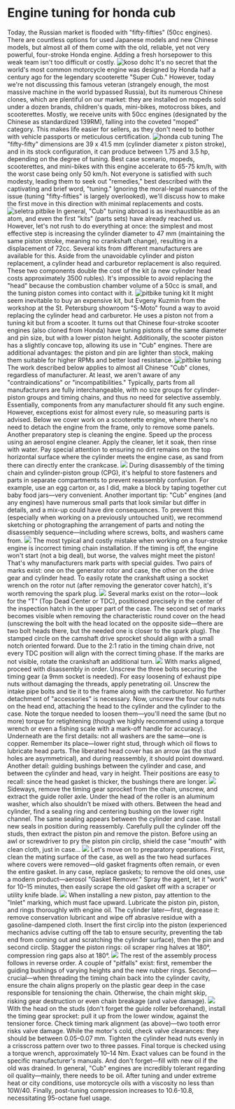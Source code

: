 # Engine tuning for honda cub

Today, the Russian market is flooded with "fifty-fifties" (50cc engines). There are countless options for used Japanese models and new Chinese models, but almost all of them come with the old, reliable, yet not very powerful, four-stroke Honda engine. Adding a fresh horsepower to this weak team isn't too difficult or costly. ![koso dohc](http://mypitbike.ru/uploads/images/00/00/04/2012/01/27/b6bd18.jpg "koso dohc") It's no secret that the world's most common motorcycle engine was designed by Honda half a century ago for the legendary scooterette "Super Cub." However, today we're not discussing this famous veteran (strangely enough, the most massive machine in the world bypassed Russia), but its numerous Chinese clones, which are plentiful on our market: they are installed on mopeds sold under a dozen brands, children's quads, mini-bikes, motocross bikes, and scooterettes. Mostly, we receive units with 50cc engines (designated by the Chinese as standardized 139RM), falling into the coveted "moped" category. This makes life easier for sellers, as they don't need to bother with vehicle passports or meticulous certification. ![honda cub tuning](http://mypitbike.ru/uploads/images/00/00/04/2012/01/27/1229c7.jpg "honda cub tuning") The "fifty-fifty" dimensions are 39 x 41.5 mm (cylinder diameter x piston stroke), and in its stock configuration, it can produce between 1.75 and 3.5 hp, depending on the degree of tuning. Best case scenario, mopeds, scooterettes, and mini-bikes with this engine accelerate to 65-75 km/h, with the worst case being only 50 km/h. Not everyone is satisfied with such modesty, leading them to seek out "remedies," best described with the captivating and brief word, "tuning." Ignoring the moral-legal nuances of the issue (tuning "fifty-fifties" is largely overlooked), we'll discuss how to make the first move in this direction with minimal replacements and costs. ![seletra pitbike](http://mypitbike.ru/uploads/images/00/00/04/2012/01/27/1ee081.jpg "seletra pitbike") In general, "Cub" tuning abroad is as inexhaustible as an atom, and even the first "kits" (parts sets) have already reached us. However, let's not rush to do everything at once: the simplest and most effective step is increasing the cylinder diameter to 47 mm (maintaining the same piston stroke, meaning no crankshaft change), resulting in a displacement of 72cc. Several kits from different manufacturers are available for this. Aside from the unavoidable cylinder and piston replacement, a cylinder head and carburetor replacement is also required. These two components double the cost of the kit (a new cylinder head costs approximately 3500 rubles). It's impossible to avoid replacing the "head" because the combustion chamber volume of a 50cc is small, and the tuning piston comes into contact with it. ![pitbike tuning kit](http://mypitbike.ru/uploads/images/00/00/04/2012/01/27/53372b.jpg "pitbike tuning kit") It might seem inevitable to buy an expensive kit, but Evgeny Kuzmin from the workshop at the St. Petersburg showroom "S-Moto" found a way to avoid replacing the cylinder head and carburetor. He uses a piston not from a tuning kit but from a scooter. It turns out that Chinese four-stroke scooter engines (also cloned from Honda) have tuning pistons of the same diameter and pin size, but with a lower piston height. Additionally, the scooter piston has a slightly concave top, allowing its use in "Cub" engines. There are additional advantages: the piston and pin are lighter than stock, making them suitable for higher RPMs and better load resistance. ![pitbike tuning](http://mypitbike.ru/uploads/images/00/00/04/2012/01/27/78f3f5.jpg "pitbike tuning") The work described below applies to almost all Chinese "Cub" clones, regardless of manufacturer. At least, we aren't aware of any "contraindications" or "incompatibilities." Typically, parts from all manufacturers are fully interchangeable, with no size groups for cylinder-piston groups and timing chains, and thus no need for selective assembly. Essentially, components from any manufacturer should fit any such engine. However, exceptions exist for almost every rule, so measuring parts is advised. Below we cover work on a scooterette engine, where there's no need to detach the engine from the frame, only to remove some panels. Another preparatory step is cleaning the engine. Speed up the process using an aerosol engine cleaner. Apply the cleaner, let it soak, then rinse with water. Pay special attention to ensuring no dirt remains on the top horizontal surface where the cylinder meets the engine case, as sand from there can directly enter the crankcase. ![](http://mypitbike.ru/uploads/images/00/00/04/2012/01/27/8f049b.jpg) During disassembly of the timing chain and cylinder-piston group (CPG), it's helpful to store fasteners and parts in separate compartments to prevent reassembly confusion. For example, use an egg carton or, as I did, make a block by taping together cut baby food jars—very convenient. Another important tip: "Cub" engines (and any engines) have numerous small parts that look similar but differ in details, and a mix-up could have dire consequences. To prevent this (especially when working on a previously untouched unit), we recommend sketching or photographing the arrangement of parts and noting the disassembly sequence—including where screws, bolts, and washers came from. ![](http://mypitbike.ru/uploads/images/00/00/04/2012/01/27/556598.jpg) The most typical and costly mistake when working on a four-stroke engine is incorrect timing chain installation. If the timing is off, the engine won't start (not a big deal), but worse, the valves might meet the piston! That's why manufacturers mark parts with special guides. Two pairs of marks exist: one on the generator rotor and case, the other on the drive gear and cylinder head. To easily rotate the crankshaft using a socket wrench on the rotor nut (after removing the generator cover hatch), it's worth removing the spark plug. ![](http://mypitbike.ru/uploads/images/00/00/04/2012/01/27/096500.jpg) Several marks exist on the rotor—look for the "T" (Top Dead Center or TDC), positioned precisely in the center of the inspection hatch in the upper part of the case. The second set of marks becomes visible when removing the characteristic round cover on the head (unscrewing the bolt with the head located on the opposite side—there are two bolt heads there, but the needed one is closer to the spark plug). The stamped circle on the camshaft drive sprocket should align with a small notch oriented forward. Due to the 2:1 ratio in the timing chain drive, not every TDC position will align with the correct timing phase. If the marks are not visible, rotate the crankshaft an additional turn. ![](http://mypitbike.ru/uploads/images/00/00/04/2012/01/27/b55316.jpg) With marks aligned, proceed with disassembly in order. Unscrew the three bolts securing the timing gear (a 9mm socket is needed). For easy loosening of exhaust pipe nuts without damaging the threads, apply penetrating oil. Unscrew the intake pipe bolts and tie it to the frame along with the carburetor. No further detachment of "accessories" is necessary. Now, unscrew the four cap nuts on the head end, attaching the head to the cylinder and the cylinder to the case. Note the torque needed to loosen them—you'll need the same (but no more) torque for retightening (though we highly recommend using a torque wrench or even a fishing scale with a mark-off handle for accuracy). Underneath are the first details: not all washers are the same—one is copper. Remember its place—lower right stud, through which oil flows to lubricate head parts. The liberated head cover has an arrow (as the stud holes are asymmetrical), and during reassembly, it should point downward. Another detail: guiding bushings between the cylinder and case, and between the cylinder and head, vary in height. Their positions are easy to recall: since the head gasket is thicker, the bushings there are longer. ![](http://mypitbike.ru/uploads/images/00/00/04/2012/01/27/8fbfc5.jpg) Sideways, remove the timing gear sprocket from the chain, unscrew, and extract the guide roller axle. Under the head of the roller is an aluminum washer, which also shouldn't be mixed with others. Between the head and cylinder, find a sealing ring and centering bushing on the lower right channel. The same sealing appears between the cylinder and case. Install new seals in position during reassembly. Carefully pull the cylinder off the studs, then extract the piston pin and remove the piston. Before using an awl or screwdriver to pry the piston pin circlip, shield the case "mouth" with clean cloth, just in case... ![](http://mypitbike.ru/uploads/images/00/00/04/2012/01/27/1453af.jpg) Let's move on to preparatory operations. First, clean the mating surface of the case, as well as the two head surfaces where covers were removed—old gasket fragments often remain, or even the entire gasket. In any case, replace gaskets; to remove the old ones, use a modern product—aerosol "Gasket Remover." Spray the agent, let it "work" for 10–15 minutes, then easily scrape the old gasket off with a scraper or utility knife blade. ![](http://mypitbike.ru/uploads/images/00/00/04/2012/01/27/19d80c.jpg) When installing a new piston, pay attention to the "Inlet" marking, which must face upward. Lubricate the piston pin, piston, and rings thoroughly with engine oil. The cylinder later—first, degrease it: remove conservation lubricant and wipe off abrasive residue with a gasoline-dampened cloth. Insert the first circlip into the piston (experienced mechanics advise cutting off the tab to ensure security, preventing the tab end from coming out and scratching the cylinder surface), then the pin and second circlip. Stagger the piston rings: oil scraper ring halves at 180°, compression ring gaps also at 180°. ![](http://mypitbike.ru/uploads/images/00/00/04/2012/01/27/c153b9.jpg) The rest of the assembly process follows in reverse order. A couple of "pitfalls" exist: first, remember the guiding bushings of varying heights and the new rubber rings. Second—crucial—when threading the timing chain back into the cylinder cavity, ensure the chain aligns properly on the plastic gear deep in the case responsible for tensioning the chain. Otherwise, the chain might skip, risking gear destruction or even chain breakage (and valve damage). ![](http://mypitbike.ru/uploads/images/00/00/04/2012/01/27/2430cf.jpg) With the head on the studs (don't forget the guide roller beforehand), install the timing gear sprocket: pull it up from the lower window, against the tensioner force. Check timing mark alignment (as above)—two tooth error risks valve damage. While the motor's cold, check valve clearances: they should be between 0.05–0.07 mm. Tighten the cylinder head nuts evenly in a crisscross pattern over two to three passes. Final torque is checked using a torque wrench, approximately 10–14 Nm. Exact values can be found in the specific manufacturer's manuals. And don't forget—fill with new oil if the old was drained. In general, "Cub" engines are incredibly tolerant regarding oil quality—mainly, there needs to be oil. After tuning and under extreme heat or city conditions, use motorcycle oils with a viscosity no less than 10W/40. Finally, post-tuning compression increases to 10.6-10.8, necessitating 95-octane fuel usage.